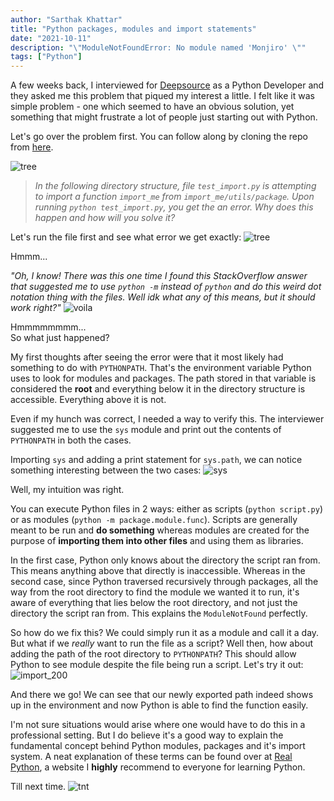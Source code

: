 ```yaml
---
author: "Sarthak Khattar"
title: "Python packages, modules and import statements"
date: "2021-10-11"
description: "\"ModuleNotFoundError: No module named 'Monjiro' \""
tags: ["Python"]
---
```


A few weeks back, I interviewed for [Deepsource](https://deepsource.io/) as a Python Developer and they asked me this problem that piqued my interest a little. I felt like it was simple problem - one which seemed to have an obvious solution, yet something that might frustrate a lot of people just starting out with Python.

Let's go over the problem first. You can follow along by cloning the repo from [here](https://github.com/srijan-deepsource/import-me).

![tree](/static/2_python_imports/tree.png)

> _In the following directory structure, file `test_import.py` is attempting to import a function `import_me` from `import_me/utils/package`. Upon running `python test_import.py`, you get the an error. Why does this happen and how will you solve it?_

Let's run the file first and see what error we get exactly:
![tree](/static/2_python_imports/error.png)

Hmmm...

_"Oh, I know! There was this one time I found this StackOverflow answer that suggested me to use `python -m` instead of `python` and do this weird dot notation thing with the files. Well idk what any of this means, but it should work right?"_
![voila](/static/2_python_imports/voila.png)

Hmmmmmmmm...  
So what just happened?

My first thoughts after seeing the error were that it most likely had something to do with `PYTHONPATH`. That's the environment variable Python uses to look for modules and packages. The path stored in that variable is considered the **root** and everything below it in the directory structure is accessible. Everything above it is not.

Even if my hunch was correct, I needed a way to verify this. The interviewer suggested me to use the `sys` module and print out the contents of `PYTHONPATH` in both the cases.

Importing `sys` and adding a print statement for `sys.path`,  we can notice something interesting between the two cases:
![sys](/static/2_python_imports/sys.png)

Well, my intuition was right.  

You can execute Python files in 2 ways: either as scripts (`python script.py`) or as modules (`python -m package.module.func`).
Scripts are generally meant to be run and **do something** whereas modules are created for the purpose of **importing them into other files** and using them as libraries.  

In the first case, Python only knows about the directory the script ran from. This means anything above that directly is inaccessible. Whereas in the second case, since Python traversed recursively through packages, all the way from the root directory to find the module we wanted it to run, it's aware of everything that lies below the root directory, and not just the directory the script ran from. This explains the `ModuleNotFound` perfectly.

So how do we fix this? We could simply run it as a module and call it a day.  
But what if we _really_ want to run the file as a script? Well then, how about adding the path of the root directory to `PYTHONPATH`? This should allow Python to see module despite the file being run a script. Let's try it out:
![import_200](/static/2_python_imports/import_200.png)

And there we go! We can see that our newly exported path indeed shows up in the environment and now Python is able to find the function easily.

I'm not sure situations would arise where one would have to do this in a professional setting. But I do believe it's a good way to explain the fundamental concept behind Python modules, packages and it's import system. A neat explanation of these terms can be found over at [Real Python](https://realpython.com/lessons/scripts-modules-packages-and-libraries/), a website I **highly** recommend to everyone for learning Python.

Till next time.
![tnt](/static/2_python_imports/tillnexttime.gif)